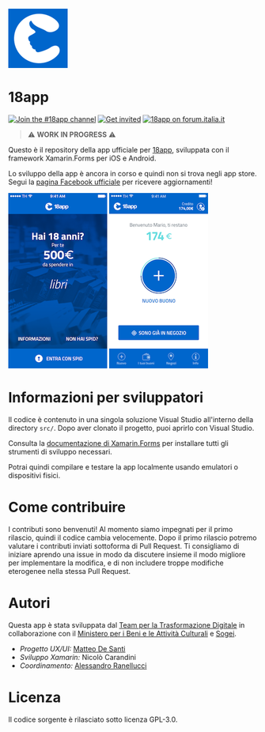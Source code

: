 ![](src/Italia.DiciottoApp.iOS/Assets.xcassets/AppIcon.appiconset/Icon120.png)

# 18app

[![Join the #18app channel](https://img.shields.io/badge/Slack%20channel-%2318app-blue.svg?logo=slack)](https://developersitalia.slack.com/messages/C7AAA10PN)
[![Get invited](https://slack.developers.italia.it/badge.svg)](https://slack.developers.italia.it/)
[![18app on forum.italia.it](https://img.shields.io/badge/Forum-18app-blue.svg)](https://forum.italia.it/c/18app-carta-docente)

> ⚠️ **WORK IN PROGRESS** ⚠️

Questo è il repository della app ufficiale per [18app](https://www.18app.italia.it/), sviluppata con il framework Xamarin.Forms per iOS e Android.

Lo sviluppo della app è ancora in corso e quindi non si trova negli app store. Segui la [pagina Facebook ufficiale](https://www.facebook.com/18app/) per ricevere aggiornamenti!

![](screenshots/cover.png) ![](screenshots/home.png)

# Informazioni per sviluppatori

Il codice è contenuto in una singola soluzione Visual Studio all'interno della directory `src/`. Dopo aver clonato il progetto, puoi aprirlo con Visual Studio.

Consulta la [documentazione di Xamarin.Forms](https://docs.microsoft.com/en-us/xamarin/xamarin-forms/get-started/installation?tabs=windows#windows-system-requirements) per installare tutti gli strumenti di sviluppo necessari.

Potrai quindi compilare e testare la app localmente usando emulatori o dispositivi fisici.

# Come contribuire

I contributi sono benvenuti! Al momento siamo impegnati per il primo rilascio, quindi il codice cambia velocemente. Dopo il primo rilascio potremo valutare i contributi inviati sottoforma di Pull Request. Ti consigliamo di iniziare aprendo una issue in modo da discutere insieme il modo migliore per implementare la modifica, e di non includere troppe modifiche eterogenee nella stessa Pull Request.

# Autori

Questa app è stata sviluppata dal [Team per la Trasformazione Digitale](https://teamdigitale.governo.it/) in collaborazione con il [Ministero per i Beni e le Attività Culturali](http://www.beniculturali.it/) e [Sogei](http://www.sogei.it/).

* _Progetto UX/UI:_ [Matteo De Santi](https://teamdigitale.governo.it/it/people/34-profile.htm)
* _Sviluppo Xamarin:_ Nicolò Carandini
* _Coordinamento:_ [Alessandro Ranellucci](https://teamdigitale.governo.it/it/people/alessandro-ranellucci.html)

# Licenza

Il codice sorgente è rilasciato sotto licenza GPL-3.0.


